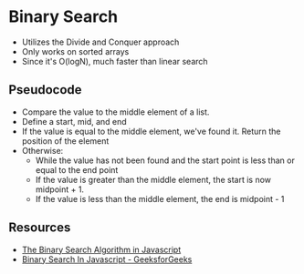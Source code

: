 # Binary Search

-   Utilizes the Divide and Conquer approach
-   Only works on sorted arrays
-   Since it's O(logN), much faster than linear search

## Pseudocode

-   Compare the value to the middle element of a list.
-   Define a start, mid, and end
-   If the value is equal to the middle element, we've found it. Return the position of the element
-   Otherwise:
    -   While the value has not been found and the start point is less than or equal to the end point
    -   If the value is greater than the middle element, the start is now midpoint + 1.
    -   If the value is less than the middle element, the end is midpoint - 1

## Resources

-   [The Binary Search Algorithm in Javascript](https://code.tutsplus.com/tutorials/the-binary-search-algorithm-in-javascript--cms-30003)
-   [Binary Search In Javascript - GeeksforGeeks](https://www.geeksforgeeks.org/binary-search-in-javascript/)
